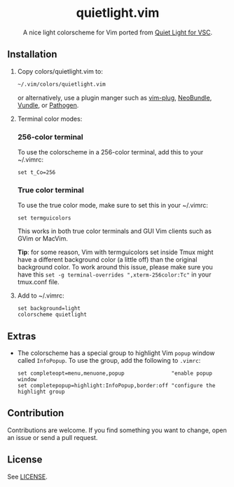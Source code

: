 <div align="center">
  <h1>
    quietlight.vim
  </h1>

  A nice light colorscheme for Vim ported from [Quiet Light for
  VSC](https://github.com/onecrayon/theme-quietlight-vsc).
</div>

## Installation

1.  Copy colors/quietlight.vim to:

    ```bash
    ~/.vim/colors/quietlight.vim
    ```

    or alternatively, use a plugin manger such as
    [vim-plug](https://github.com/junegunn/vim-plug),
    [NeoBundle](https://github.com/Shougo/neobundle.vim),
    [Vundle](https://github.com/gmarik/Vundle.vim), or
    [Pathogen](https://github.com/tpope/vim-pathogen).

2.  Terminal color modes:

    ### 256-color terminal

    To use the colorscheme in a 256-color terminal, add this to your ~/.vimrc:

    ```vim
    set t_Co=256
    ```

    ### True color terminal

    To use the true color mode, make sure to set this in your ~/.vimrc:

    ```vim
    set termguicolors
    ```

    This works in both true color terminals and GUI Vim clients such as GVim or
    MacVim.

    **Tip**: for some reason, Vim with termguicolors set inside Tmux might have
    a different background color (a little off) than the original background
    color. To work around this issue, please make sure you have this `set -g
    terminal-overrides ",xterm-256color:Tc"` in your tmux.conf file.

3.  Add to ~/.vimrc:

    ```vim
    set background=light
    colorscheme quietlight
    ```

## Extras

- The colorscheme has a special group to highlight Vim `popup` window called
    `InfoPopup`. To use the group, add the following to `.vimrc`:
    ```vim
    set completeopt=menu,menuone,popup               "enable popup window
    set completepopup=highlight:InfoPopup,border:off "configure the highlight group
    ```

## Contribution

Contributions are welcome. If you find something you want to change, open an
issue or send a pull request.

## License

See [LICENSE](https://github.com/aonemd/quietlight.vim/blob/master/LICENSE).
